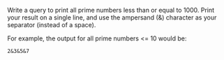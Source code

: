 Write a query to print all prime numbers less than or equal to 1000. 
Print your result on a single line, and use the ampersand (&) character
as your separator (instead of a space).

For example, the output for all prime numbers <= 10 would be:

```
2&3&5&7
```
